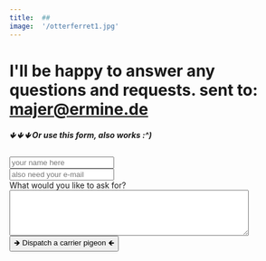 ```yaml
---
title:  ##
image:  '/otterferret1.jpg'
---
```


# I'll be happy to answer any questions and requests. sent to: majer@ermine.de

##### 🡻 🡻 🡻   Or use this form, also works :^) 
<form method="post" action="https://forms.un-static.com/forms/1d2a737fbbe69c9a383da96282182bc4a3fbf87c"
    <label for="name" class="col-4 col-form-label"></label>
    <div class="col-8">
      <div class="input-group">
        <div class="input-group-addon">
          <i class="fa fa-user"></i>
        </div>
        <input id="name" name="name" placeholder="your name here" type="text" required="required" class="form-control">
      </div>
    </div>
  </div>
  <div class="form-group row">
    <label for="email" class="col-4 col-form-label"></label>
    <div class="col-8">
      <div class="input-group">
        <div class="input-group-addon">
          <i class="fa fa-envelope"></i>
        </div>
        <input id="email" name="email" placeholder="also need your e-mail" type="text" required="required" class="form-control">
      </div>
    </div>
  </div>
  <div class="form-group row">
    <label for="message" class="col-4 col-form-label">What would you like to ask for?</label>
    <div class="col-8">
      <textarea id="message" name="message" cols="50" rows="5" required="required" class="form-control"></textarea>
    </div>
  </div>
  <div class="form-group row">
    <div class="offset-4 col-8">
      <button name="submit" type="submit" class="btn btn-primary">🡺 Dispatch a carrier pigeon 🡸</button>
    </div>
  </div>
  <div class="text-center">
  </div>
</form>